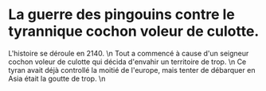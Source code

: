 # La guerre des pingouins contre le tyrannique cochon voleur de culotte.

L'histoire se déroule en 2140. \n
Tout a commencé à cause d'un seigneur cochon voleur de culotte qui décida d'envahir un territoire de trop. \n
Ce tyran avait déjà controllé la moitié de l'europe, mais tenter de débarquer en Asia était la goutte de trop. \n

